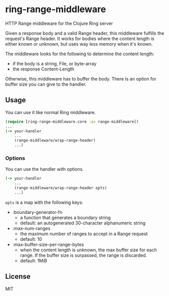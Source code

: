 # ring-range-middleware

HTTP Range middleware for the Clojure Ring server

Given a response body and a valid Range header, this middleware fulfills the request's Range header. It works for bodies where the content length is either known or unknown, but uses way less memory when it's known.

The middleware looks for the following to determine the content length:
- if the body is a string, File, or byte-array
- the response Content-Length

Otherwise, this middleware has to buffer the body. There is an option for buffer size you can give to the handler.

## Usage

You can use it like normal Ring middleware.

```clojure
(require [ring-range-middleware.core :as range-middleware])
...
(-> your-handler
    ...
    (range-middleware/wrap-range-header)
    ...)
```

### Options

You can use the handler with options.

```clojure
(-> your-handler
    ...
    (range-middleware/wrap-range-header opts)
    ...)
```

`opts` is a map with the following keys:
- :boundary-generator-fn
  - a function that generates a boundary string
  - default: an autogenerated 30-character alphanumeric string
- :max-num-ranges
  - the maximum number of ranges to accept in a Range request
  - default: 10
- :max-buffer-size-per-range-bytes
  - when the content length is unknown, the max buffer size for each range. If the buffer size is surpassed, the range is discarded.
  - default: 1MiB

## License

MIT
